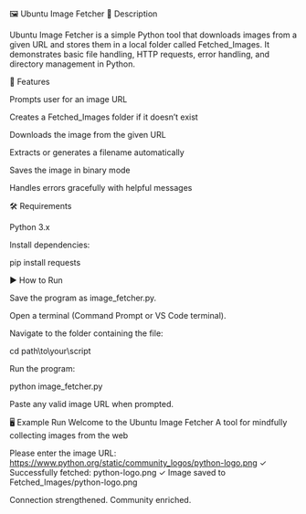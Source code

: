 🖼️ Ubuntu Image Fetcher
📌 Description

Ubuntu Image Fetcher is a simple Python tool that downloads images from a given URL and stores them in a local folder called Fetched_Images. It demonstrates basic file handling, HTTP requests, error handling, and directory management in Python.

🚀 Features

Prompts user for an image URL

Creates a Fetched_Images folder if it doesn’t exist

Downloads the image from the given URL

Extracts or generates a filename automatically

Saves the image in binary mode

Handles errors gracefully with helpful messages

🛠️ Requirements

Python 3.x

Install dependencies:

pip install requests

▶️ How to Run

Save the program as image_fetcher.py.

Open a terminal (Command Prompt or VS Code terminal).

Navigate to the folder containing the file:

cd path\to\your\script


Run the program:

python image_fetcher.py


Paste any valid image URL when prompted.

🖥️ Example Run
Welcome to the Ubuntu Image Fetcher
A tool for mindfully collecting images from the web

Please enter the image URL: https://www.python.org/static/community_logos/python-logo.png
✓ Successfully fetched: python-logo.png
✓ Image saved to Fetched_Images/python-logo.png

Connection strengthened. Community enriched.


